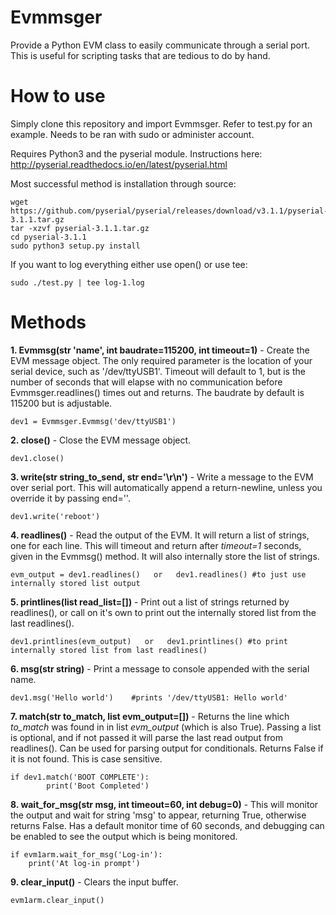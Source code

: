 # Evmmsger

Provide a Python EVM class to easily communicate through a serial port. This is useful for scripting tasks that are tedious to do by hand.

# How to use

Simply clone this repository and import Evmmsger. Refer to test.py for an example. Needs to be ran with sudo or administer account.

Requires Python3 and the pyserial module. Instructions here: http://pyserial.readthedocs.io/en/latest/pyserial.html

Most successful method is installation through source:
```
wget https://github.com/pyserial/pyserial/releases/download/v3.1.1/pyserial-3.1.1.tar.gz
tar -xzvf pyserial-3.1.1.tar.gz
cd pyserial-3.1.1
sudo python3 setup.py install
```

If you want to log everything either use open() or use tee:

	sudo ./test.py | tee log-1.log

# Methods

**1. Evmmsg(str 'name', int baudrate=115200, int timeout=1)** - Create the EVM message object. The only required parameter is the location of your serial device, such as '/dev/ttyUSB1'. Timeout will default to 1, but is the number of seconds that will elapse with no communication before Evmmsger.readlines() times out and returns. The baudrate by default is 115200 but is adjustable.

	dev1 = Evmmsger.Evmmsg('dev/ttyUSB1')
    
    
**2. close()** - Close the EVM message object.

	dev1.close()
    
**3. write(str string_to_send, str end='\r\n')** - Write a message to the EVM over serial port. This will automatically append a return-newline, unless you override it by passing end=''.

	dev1.write('reboot')
    
**4. readlines()** - Read the output of the EVM. It will return a list of strings, one for each line. This will timeout and return after *timeout=1* seconds, given in the Evmmsg() method. It will also internally store the list of strings.

	evm_output = dev1.readlines()   or   dev1.readlines() #to just use internally stored list output
    
**5. printlines(list read_list=[])** - Print out a list of strings returned by readlines(), or call on it's own to print out the internally stored list from the last readlines().

	dev1.printlines(evm_output)   or   dev1.printlines() #to print internally stored list from last readlines()
    
**6. msg(str string)** - Print a message to console appended with the serial name.

	dev1.msg('Hello world')    #prints '/dev/ttyUSB1: Hello world'
    
**7. match(str to_match, list evm_output=[])** - Returns the line which _to_match_ was found in in list _evm_output_ (which is also True). Passing a list is optional, and if not passed it will parse the last read output from readlines(). Can be used for parsing output for conditionals. Returns False if it is not found. This is case sensitive.

	if dev1.match('BOOT COMPLETE'):
    	    print('Boot Completed')

**8. wait_for_msg(str msg, int timeout=60, int debug=0)** - This will monitor the output and wait for string 'msg' to appear, returning True, otherwise returns False. Has a default monitor time of 60 seconds, and debugging can be enabled to see the output which is being monitored.

	if evm1arm.wait_for_msg('Log-in'):
	    print('At log-in prompt')
	    
**9. clear_input()** - Clears the input buffer.

	evm1arm.clear_input()
